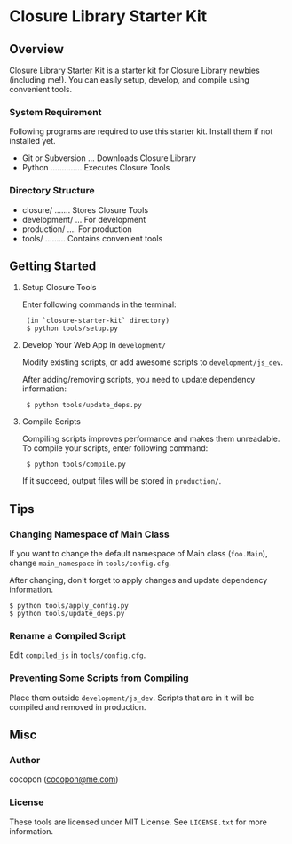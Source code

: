 Closure Library Starter Kit
===========================


Overview
--------
Closure Library Starter Kit is a starter kit for Closure Library newbies
(including me!).
You can easily setup, develop, and compile using convenient tools.


### System Requirement
Following programs are required to use this starter kit.
Install them if not installed yet.

- Git or Subversion ... Downloads Closure Library
- Python .............. Executes Closure Tools


### Directory Structure
- closure/ ....... Stores Closure Tools
- development/ ... For development
- production/ .... For production
- tools/ ......... Contains convenient tools


Getting Started
---------------
1. Setup Closure Tools

    Enter following commands in the terminal:

        (in `closure-starter-kit` directory)
        $ python tools/setup.py

2. Develop Your Web App in `development/`

    Modify existing scripts, or add awesome scripts to `development/js_dev`.

    After adding/removing scripts, you need to update dependency information:
 
        $ python tools/update_deps.py

3. Compile Scripts

    Compiling scripts improves performance and makes them unreadable.
    To compile your scripts, enter following command:

        $ python tools/compile.py

    If it succeed, output files will be stored in `production/`.


Tips
----
### Changing Namespace of Main Class
If you want to change the default namespace of Main class (`foo.Main`),
change `main_namespace` in `tools/config.cfg`.

After changing, don't forget to apply changes and update dependency information.

    $ python tools/apply_config.py
    $ python tools/update_deps.py


### Rename a Compiled Script
Edit `compiled_js` in `tools/config.cfg`.


### Preventing Some Scripts from Compiling
Place them outside `development/js_dev`.
Scripts that are in it will be compiled and removed in production.


Misc
----
### Author
cocopon (cocopon@me.com)


### License
These tools are licensed under MIT License.
See `LICENSE.txt` for more information.
